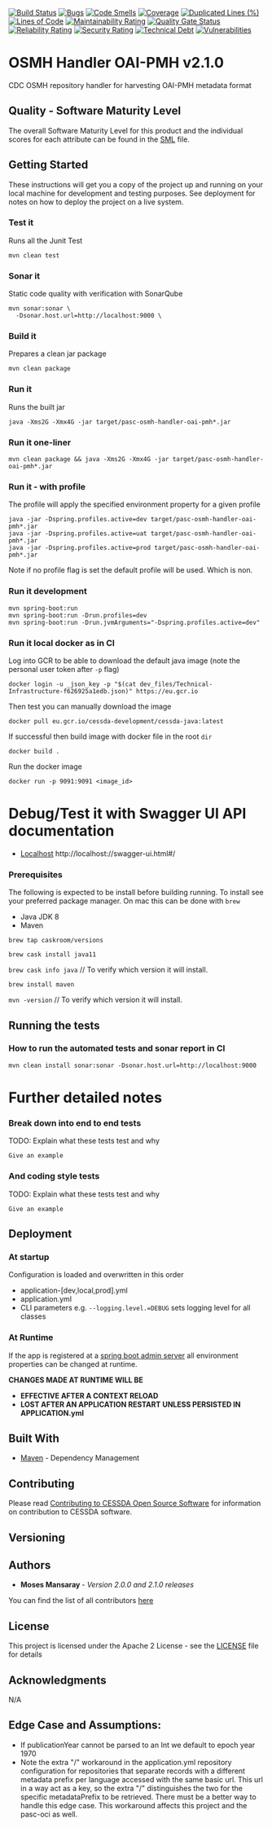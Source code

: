 [![Build Status](https://jenkins.cessda.eu/buildStatus/icon?job=cessda.cdc.osmh-repository-handler.oai-pmh%2Fmaster)](https://jenkins.cessda.eu/job/cessda.cdc.osmh-repository-handler.oai-pmh/job/master/)
[![Bugs](https://sonarqube.cessda.eu/api/project_badges/measure?project=eu.cessda.pasc%3Apasc-osmh-handler-oai-pmh&metric=bugs)](https://sonarqube.cessda.eu/dashboard?id=eu.cessda.pasc%3Apasc-osmh-handler-oai-pmh)
[![Code Smells](https://sonarqube.cessda.eu/api/project_badges/measure?project=eu.cessda.pasc%3Apasc-osmh-handler-oai-pmh&metric=code_smells)](https://sonarqube.cessda.eu/dashboard?id=eu.cessda.pasc%3Apasc-osmh-handler-oai-pmh)
[![Coverage](https://sonarqube.cessda.eu/api/project_badges/measure?project=eu.cessda.pasc%3Apasc-osmh-handler-oai-pmh&metric=coverage)](https://sonarqube.cessda.eu/dashboard?id=eu.cessda.pasc%3Apasc-osmh-handler-oai-pmh)
[![Duplicated Lines (%)](https://sonarqube.cessda.eu/api/project_badges/measure?project=eu.cessda.pasc%3Apasc-osmh-handler-oai-pmh&metric=duplicated_lines_density)](https://sonarqube.cessda.eu/dashboard?id=eu.cessda.pasc%3Apasc-osmh-handler-oai-pmh)
[![Lines of Code](https://sonarqube.cessda.eu/api/project_badges/measure?project=eu.cessda.pasc%3Apasc-osmh-handler-oai-pmh&metric=ncloc)](https://sonarqube.cessda.eu/dashboard?id=eu.cessda.pasc%3Apasc-osmh-handler-oai-pmh)
[![Maintainability Rating](https://sonarqube.cessda.eu/api/project_badges/measure?project=eu.cessda.pasc%3Apasc-osmh-handler-oai-pmh&metric=sqale_rating)](https://sonarqube.cessda.eu/dashboard?id=eu.cessda.pasc%3Apasc-osmh-handler-oai-pmh)
[![Quality Gate Status](https://sonarqube.cessda.eu/api/project_badges/measure?project=eu.cessda.pasc%3Apasc-osmh-handler-oai-pmh&metric=alert_status)](https://sonarqube.cessda.eu/dashboard?id=eu.cessda.pasc%3Apasc-osmh-handler-oai-pmh)
[![Reliability Rating](https://sonarqube.cessda.eu/api/project_badges/measure?project=eu.cessda.pasc%3Apasc-osmh-handler-oai-pmh&metric=reliability_rating)](https://sonarqube.cessda.eu/dashboard?id=eu.cessda.pasc%3Apasc-osmh-handler-oai-pmh)
[![Security Rating](https://sonarqube.cessda.eu/api/project_badges/measure?project=eu.cessda.pasc%3Apasc-osmh-handler-oai-pmh&metric=security_rating)](https://sonarqube.cessda.eu/dashboard?id=eu.cessda.pasc%3Apasc-osmh-handler-oai-pmh)
[![Technical Debt](https://sonarqube.cessda.eu/api/project_badges/measure?project=eu.cessda.pasc%3Apasc-osmh-handler-oai-pmh&metric=sqale_index)](https://sonarqube.cessda.eu/dashboard?id=eu.cessda.pasc%3Apasc-osmh-handler-oai-pmh)
[![Vulnerabilities](https://sonarqube.cessda.eu/api/project_badges/measure?project=eu.cessda.pasc%3Apasc-osmh-handler-oai-pmh&metric=vulnerabilities)](https://sonarqube.cessda.eu/dashboard?id=eu.cessda.pasc%3Apasc-osmh-handler-oai-pmh)


# OSMH Handler OAI-PMH v2.1.0

CDC OSMH repository handler for harvesting OAI-PMH metadata format

## Quality - Software Maturity Level

The overall Software Maturity Level for this product and the individual scores for each attribute can be found in the  [SML](SML.md) file.

## Getting Started

These instructions will get you a copy of the project up and running on your local machine for development and testing
purposes. See deployment for notes on how to deploy the project on a live system.

### Test it
Runs all the Junit Test


    mvn clean test

### Sonar it

Static code quality with verification with SonarQube

    mvn sonar:sonar \
      -Dsonar.host.url=http://localhost:9000 \

### Build it
Prepares a clean jar package

    mvn clean package

### Run it
Runs the built jar

    java -Xms2G -Xmx4G -jar target/pasc-osmh-handler-oai-pmh*.jar

### Run it one-liner

    mvn clean package && java -Xms2G -Xmx4G -jar target/pasc-osmh-handler-oai-pmh*.jar


### Run it - with profile
The profile will apply the specified environment property for a given profile

    java -jar -Dspring.profiles.active=dev target/pasc-osmh-handler-oai-pmh*.jar
    java -jar -Dspring.profiles.active=uat target/pasc-osmh-handler-oai-pmh*.jar
    java -jar -Dspring.profiles.active=prod target/pasc-osmh-handler-oai-pmh*.jar

Note if no profile flag is set the default profile will be used. Which is non.

### Run it development
    mvn spring-boot:run
    mvn spring-boot:run -Drun.profiles=dev
    mvn spring-boot:run -Drun.jvmArguments="-Dspring.profiles.active=dev"

### Run it local docker as in CI

Log into GCR to be able to download the default java image (note the personal user token after `-p` flag)

    docker login -u _json_key -p "$(cat dev_files/Technical-Infrastructure-f626925a1edb.json)" https://eu.gcr.io

Then test you can manually download the image

    docker pull eu.gcr.io/cessda-development/cessda-java:latest

If successful then build image with docker file in the root `dir`

    docker build .

Run the docker image

    docker run -p 9091:9091 <image_id>  

# Debug/Test it with Swagger UI API documentation
   - [Localhost](http://localhost:9091/swagger-ui.html#/) http://localhost:<port>/<context-base>/swagger-ui.html#/

### Prerequisites
The following is expected to be install before building running.  To install see your preferred package manager.
On mac this can be done with `brew`
  - Java JDK 8
  - Maven

`brew tap caskroom/versions`

`brew cask install java11`

`brew cask info java`  // To verify which version it will install.

`brew install maven`

`mvn -version` // To verify which version it will install.


## Running the tests

### How to run the automated tests and sonar report in CI

`mvn clean install sonar:sonar -Dsonar.host.url=http://localhost:9000`


# Further detailed notes

### Break down into end to end tests

TODO: Explain what these tests test and why

```
Give an example
```

### And coding style tests

TODO: Explain what these tests test and why

```
Give an example
```

## Deployment

### At startup
Configuration is loaded and overwritten in this order
* application-[dev,local,prod].yml
* application.yml
* CLI parameters e.g. `--logging.level.=DEBUG` sets logging level for all classes

### At Runtime
If the app is registered at a [spring boot admin server](https://github.com/codecentric/spring-boot-admin)
all environment properties can be changed at runtime.

**CHANGES MADE AT RUNTIME WILL BE**
* **EFFECTIVE AFTER A CONTEXT RELOAD**
* **LOST AFTER AN APPLICATION RESTART UNLESS PERSISTED IN APPLICATION.yml**


## Built With

* [Maven](https://maven.apache.org/) - Dependency Management

## Contributing

Please read [Contributing to CESSDA Open Source Software](https://bitbucket.org/cessda/cessda.guidelines.public/src/master/CONTRIBUTING.md)
for information on contribution to CESSDA software.

## Versioning

## Authors

* **Moses Mansaray <moses AT doraventures DOT com>** - *Version 2.0.0 and 2.1.0 releases*

You can find the list of all contributors [here](CONTRIBUTORS.md)

## License

This project is licensed under the Apache 2 License - see the [LICENSE](LICENSE) file for details

## Acknowledgments
N/A


## Edge Case and Assumptions:

* If publicationYear cannot be parsed to an Int we default to epoch year 1970
* Note the extra "/" workaround in the application.yml repository configuration for repositories that separate records with a different metadata prefix per language accessed with the same basic url. This url in a way act as a key, so the extra "/" distinguishes the two for the specific metadataPrefix to be retrieved. There must be a better way to handle this edge case. This workaround affects this project and the pasc-oci as well.
